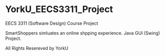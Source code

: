 # YorkU_EECS3311_Project
EECS 3311 (Software Design) Course Project

SmartShoppers simluates an online shpping experience.
Java GUI (Swing) Project.

All Rights Resereved by YorkU
